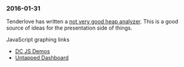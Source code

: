 

### 2016-01-31

Tenderlove has written a [not very good heap analyzer](https://github.com/tenderlove/heap-analyzer).
This is a good source of ideas for the presentation side of things.

JavaScript graphing links

* [DC JS Demos](https://github.com/dc-js/dc.js/wiki#examples-contributed-by-community)
* [Untapped Dashboard](https://github.com/austinlyons/dcjs-leaflet-untappd)
